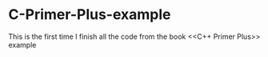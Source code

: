 # C-Primer-Plus-example
This is the first time I finish all the code from the book &lt;&lt;C++ Primer Plus>> example
